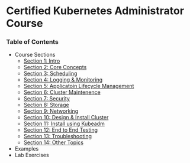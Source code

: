 # Certified Kubernetes Administrator Course

### Table of Contents
* Course Sections
  * [Section 1: Intro](https://github.com/LunaticSystem/learning_and_development/tree/main/certified_k8s_administrator_cert/course_sections/section1_intro)
  * [Section 2: Core Concepts](https://github.com/LunaticSystem/learning_and_development/tree/main/certified_k8s_administrator_cert/course_sections/section2_core_concepts)
  * [Section 3: Scheduling](https://github.com/LunaticSystem/learning_and_development/tree/main/certified_k8s_administrator_cert/course_sections/section3_scheduling)
  * [Section 4: Logging & Monitoring](https://github.com/LunaticSystem/learning_and_development/tree/main/certified_k8s_administrator_cert/course_sections/section4_logging_monitoring)
  * [Section 5: Applicatoin Lifecycle Management](https://github.com/LunaticSystem/learning_and_development/tree/main/certified_k8s_administrator_cert/course_sections/section5_application_lifecycle_management)
  * [Section 6: Cluster Maintenence](https://github.com/LunaticSystem/learning_and_development/tree/main/certified_k8s_administrator_cert/course_sections/section6_cluster_maintenance)
  * [Section 7: Security](https://github.com/LunaticSystem/learning_and_development/tree/main/certified_k8s_administrator_cert/course_sections/section7_security)
  * [Section 8: Storage](https://github.com/LunaticSystem/learning_and_development/tree/main/certified_k8s_administrator_cert/course_sections/section8_storage)
  * [Section 9: Networking](https://github.com/LunaticSystem/learning_and_development/tree/main/certified_k8s_administrator_cert/course_sections/section9_networking)
  * [Section 10: Design & Install Cluster](https://github.com/LunaticSystem/learning_and_development/tree/main/certified_k8s_administrator_cert/course_sections/section10_design_install_cluster)
  * [Section 11: Install using Kubeadm](https://github.com/LunaticSystem/learning_and_development/tree/main/certified_k8s_administrator_cert/course_sections/section11_install_kubeadm)
  * [Section 12: End to End Testing](https://github.com/LunaticSystem/learning_and_development/tree/main/certified_k8s_administrator_cert/course_sections/section12_e2e_tests)
  * [Section 13: Troubleshooting](https://github.com/LunaticSystem/learning_and_development/tree/main/certified_k8s_administrator_cert/course_sections/section13_troubleshooting)
  * [Section 14: Other Topics](https://github.com/LunaticSystem/learning_and_development/tree/main/certified_k8s_administrator_cert/course_sections/section14_other_topics)
* Examples
* Lab Exercises
